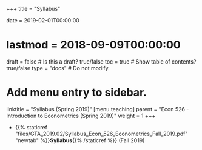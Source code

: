 +++
title = "Syllabus"

date = 2019-02-01T00:00:00
# lastmod = 2018-09-09T00:00:00

draft = false  # Is this a draft? true/false
toc = true  # Show table of contents? true/false
type = "docs"  # Do not modify.

# Add menu entry to sidebar.
linktitle = "Syllabus (Spring 2019)"
[menu.teaching]
  parent = "Econ 526 - Introduction to Econometrics (Spring 2019)"
  weight = 1
+++

* {{% staticref "files/GTA_2019.02/Syllabus_Econ_526_Econometrics_Fall_2019.pdf" "newtab" %}}**Syllabus**{{% /staticref %}} (Fall 2019)